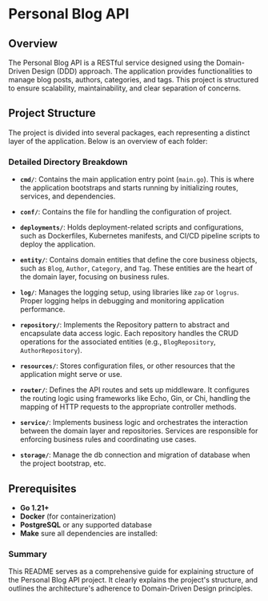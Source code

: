 # Personal Blog API

## Overview

The Personal Blog API is a RESTful service designed using the Domain-Driven Design (DDD) approach. The application provides functionalities to manage blog posts, authors, categories, and tags. This project is structured to ensure scalability, maintainability, and clear separation of concerns.

## Project Structure

The project is divided into several packages, each representing a distinct layer of the application. Below is an overview of each folder:


### Detailed Directory Breakdown

- **`cmd/`**: Contains the main application entry point (`main.go`). This is where the application bootstraps and starts running by initializing routes, services, and dependencies.

- **`conf/`**: Contains the file for handling the configuration of project.

- **`deployments/`**: Holds deployment-related scripts and configurations, such as Dockerfiles, Kubernetes manifests, and CI/CD pipeline scripts to deploy the application.

- **`entity/`**: Contains domain entities that define the core business objects, such as `Blog`, `Author`, `Category`, and `Tag`. These entities are the heart of the domain layer, focusing on business rules.

- **`log/`**: Manages the logging setup, using libraries like `zap` or `logrus`. Proper logging helps in debugging and monitoring application performance.

- **`repository/`**: Implements the Repository pattern to abstract and encapsulate data access logic. Each repository handles the CRUD operations for the associated entities (e.g., `BlogRepository`, `AuthorRepository`).

- **`resources/`**: Stores configuration files, or other resources that the application might serve or use.

- **`router/`**: Defines the API routes and sets up middleware. It configures the routing logic using frameworks like Echo, Gin, or Chi, handling the mapping of HTTP requests to the appropriate controller methods.

- **`service/`**: Implements business logic and orchestrates the interaction between the domain layer and repositories. Services are responsible for enforcing business rules and coordinating use cases.

- **`storage/`**: Manage the db connection and migration of database when the project bootstrap, etc.

## Prerequisites

- **Go 1.21+**
- **Docker** (for containerization)
- **PostgreSQL** or any supported database
- **Make** sure all dependencies are installed:


### Summary

This README serves as a comprehensive guide for explaining structure of the Personal Blog API project. It clearly explains the project's structure, and outlines the architecture's adherence to Domain-Driven Design principles.

